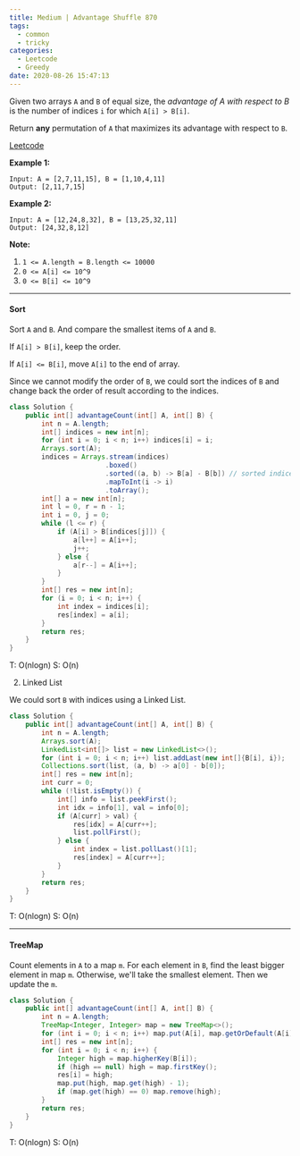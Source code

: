 ```yaml
---
title: Medium | Advantage Shuffle 870
tags:
  - common
  - tricky
categories:
  - Leetcode
  - Greedy
date: 2020-08-26 15:47:13
---
```


Given two arrays `A` and `B` of equal size, the *advantage of A with respect to B* is the number of indices `i` for which `A[i] > B[i]`.

Return **any** permutation of `A` that maximizes its advantage with respect to `B`.

[Leetcode](https://leetcode.com/problems/advantage-shuffle/)

<!--more-->

**Example 1:**

```
Input: A = [2,7,11,15], B = [1,10,4,11]
Output: [2,11,7,15]
```

**Example 2:**

```
Input: A = [12,24,8,32], B = [13,25,32,11]
Output: [24,32,8,12]
```

**Note:**

1. `1 <= A.length = B.length <= 10000`
2. `0 <= A[i] <= 10^9`
3. `0 <= B[i] <= 10^9`

---

#### Sort 

Sort `A` and `B`. And compare the smallest items of `A` and `B`.

If `A[i] > B[i]`, keep the order.

If `A[i] <= B[i]`, move `A[i]` to the end of array.

Since we cannot modify the order of `B`, we could sort the indices of `B` and change back the order of result according to the indices.

```java
class Solution {
    public int[] advantageCount(int[] A, int[] B) {
        int n = A.length;
        int[] indices = new int[n];
        for (int i = 0; i < n; i++) indices[i] = i;
        Arrays.sort(A); 
        indices = Arrays.stream(indices)
                        .boxed()
                        .sorted((a, b) -> B[a] - B[b]) // sorted indices based on B
                        .mapToInt(i -> i)
                        .toArray();
        int[] a = new int[n];
        int l = 0, r = n - 1;
        int i = 0, j = 0;
        while (l <= r) {
            if (A[i] > B[indices[j]]) {
                a[l++] = A[i++];
                j++;
            } else {
                a[r--] = A[i++];
            }
        }
        int[] res = new int[n];
        for (i = 0; i < n; i++) {
            int index = indices[i];
            res[index] = a[i];
        }
        return res;
    }
}
```

T: O(nlogn)			S: O(n)

2. Linked List

We could sort `B` with indices using a Linked List.

```java
class Solution {
    public int[] advantageCount(int[] A, int[] B) {
        int n = A.length;
        Arrays.sort(A);
        LinkedList<int[]> list = new LinkedList<>();
        for (int i = 0; i < n; i++) list.addLast(new int[]{B[i], i});
        Collections.sort(list, (a, b) -> a[0] - b[0]);
        int[] res = new int[n];
        int curr = 0;
        while (!list.isEmpty()) {
            int[] info = list.peekFirst();
            int idx = info[1], val = info[0];
            if (A[curr] > val) {
                res[idx] = A[curr++];
                list.pollFirst();
            } else {
                int index = list.pollLast()[1];
                res[index] = A[curr++];
            }
        }
        return res;
    }
}
```

T:  O(nlogn)		S: O(n)

---

#### TreeMap  

Count elements in `A` to a map `m`.
For each element in `B`, find the least bigger element in map `m`.
Otherwise, we'll take the smallest element.
Then we update the `m`.

```java
class Solution {
    public int[] advantageCount(int[] A, int[] B) {
        int n = A.length;
        TreeMap<Integer, Integer> map = new TreeMap<>();
        for (int i = 0; i < n; i++) map.put(A[i], map.getOrDefault(A[i], 0) + 1);
        int[] res = new int[n];
        for (int i = 0; i < n; i++) {
            Integer high = map.higherKey(B[i]);
            if (high == null) high = map.firstKey();
            res[i] = high;
            map.put(high, map.get(high) - 1);
            if (map.get(high) == 0) map.remove(high);
        }
        return res;
    }
}
```

T: O(nlogn)			S: O(n)

